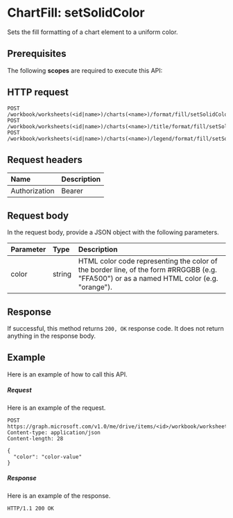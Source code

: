 # ChartFill: setSolidColor

Sets the fill formatting of a chart element to a uniform color.
## Prerequisites
The following **scopes** are required to execute this API: 
## HTTP request
<!-- { "blockType": "ignored" } -->
```http
POST /workbook/worksheets(<id|name>)/charts(<name>)/format/fill/setSolidColor
POST /workbook/worksheets(<id|name>)/charts(<name>)/title/format/fill/setSolidColor
POST /workbook/worksheets(<id|name>)/charts(<name>)/legend/format/fill/setSolidColor

```
## Request headers
| Name       | Description|
|:---------------|:----------|
| Authorization  | Bearer <code>|


## Request body
In the request body, provide a JSON object with the following parameters.

| Parameter	   | Type	|Description|
|:---------------|:--------|:----------|
|color|string|HTML color code representing the color of the border line, of the form #RRGGBB (e.g. "FFA500") or as a named HTML color (e.g. "orange").|

## Response
If successful, this method returns `200, OK` response code. It does not return anything in the response body.

## Example
Here is an example of how to call this API.
##### Request
Here is an example of the request.
<!-- {
  "blockType": "request",
  "name": "chartfill_setsolidcolor"
}-->
```http
POST https://graph.microsoft.com/v1.0/me/drive/items/<id>/workbook/worksheets(<id|name>)/charts(<name>)/format/fill/setSolidColor
Content-type: application/json
Content-length: 28

{
  "color": "color-value"
}
```

##### Response
Here is an example of the response. 
<!-- {
  "blockType": "response",
  "truncated": true,
  "@odata.type": "microsoft.graph.none"
} -->
```http
HTTP/1.1 200 OK
```

<!-- uuid: 8fcb5dbc-d5aa-4681-8e31-b001d5168d79
2015-10-25 14:57:30 UTC -->
<!-- {
  "type": "#page.annotation",
  "description": "ChartFill: setSolidColor",
  "keywords": "",
  "section": "documentation",
  "tocPath": ""
}-->